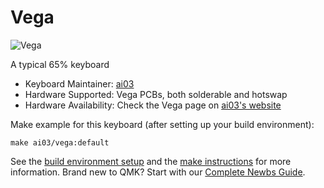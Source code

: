 # Vega

![Vega](https://i.imgur.com/7ZcCqwP.png)

A typical 65% keyboard

* Keyboard Maintainer: [ai03](https://github.com/ai03-2725)
* Hardware Supported: Vega PCBs, both solderable and hotswap
* Hardware Availability: Check the Vega page on [ai03's website](https://ai03.com/)

Make example for this keyboard (after setting up your build environment):

    make ai03/vega:default

See the [build environment setup](https://docs.qmk.fm/#/getting_started_build_tools) and the [make instructions](https://docs.qmk.fm/#/getting_started_make_guide) for more information. Brand new to QMK? Start with our [Complete Newbs Guide](https://docs.qmk.fm/#/newbs).
